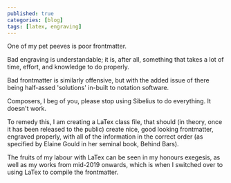 ```yaml
---
published: true
categories: [blog]
tags: [latex, engraving]
---
```


One of my pet peeves is poor frontmatter.

Bad engraving is understandable; it is, after all, something that takes a lot of time, effort, and knowledge to do properly.

Bad frontmatter is similarly offensive, but with the added issue of there being half-assed 'solutions' in-built to notation software. 

Composers, I beg of you, please stop using Sibelius to do everything. It doesn't work.

To remedy this, I am creating a LaTex class file, that should (in theory, once it has been released to the public) create nice, good looking frontmatter, engraved properly, with all of the information in the correct order (as specified by Elaine Gould in her seminal book, Behind Bars).

The fruits of my labour with LaTex can be seen in my honours exegesis, as well as my works from mid-2019 onwards, which is when I switched over to using LaTex to compile the frontmatter.